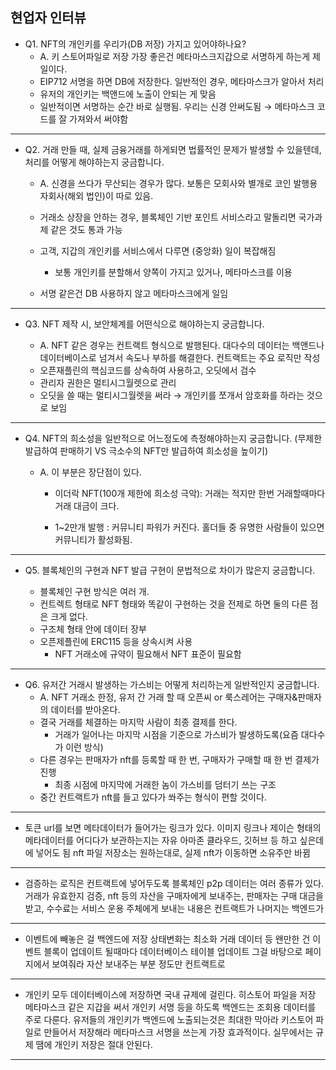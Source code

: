 ## 현업자 인터뷰

- Q1. NFT의 개인키를 우리가(DB 저장) 가지고 있어야하나요?
  - A. 키 스토어파일로 저장 가장 좋은건 메타마스크지갑으로 서명하게 하는게 제일이다.
  - EIP712 서명을 하면 DB에 저장한다.  일반적인 경우, 메타마스크가 알아서 처리
  - 유저의 개인키는 백앤드에 노출이 안되는 게 맞음
  - 일반적이면 서명하는 순간 바로 실행됨. 우리는 신경 안써도됨 → 메타마스크 코드를 잘 가져와서 써야함

---

- Q2. 거래 만들 때, 실제 금융거래를 하게되면 법률적인 문제가 발생할 수 있을텐데, 처리를 어떻게 해야하는지 궁금합니다.
  
  - A. 신경을 쓰다가 무산되는 경우가 많다. 보통은 모회사와 별개로 코인 발행용 자회사(해외 법인)이 따로 있음. 
  - 거래소 상장을 안하는 경우, 블록체인 기반 포인트 서비스라고 말돌리면 국가과제 같은 것도 통과 가능
  
  - 고객, 지갑의 개인키를 서비스에서 다루면 (중앙화) 일이 복잡해짐
    
    - 보통 개인키를 분할해서 양쪽이 가지고 있거나, 메타마스크를 이용
  - 서명 같은건 DB 사용하지 않고 메타마스크에게 일임

---

- Q3. NFT 제작 시, 보안체계를 어떤식으로 해야하는지 궁금합니다.
  
  - A. NFT 같은 경우는 컨트랙트 형식으로 발행된다. 
    대다수의 데이터는 백앤드나 데이터베이스로 넘겨서 속도나 부하를 해결한다.
    컨트랙트는 주요 로직만 작성
  - 오픈재플린의 핵심코드를 상속하여 사용하고, 오딧에서 검수
  - 관리자 권한은 멀티시그월렛으로 관리
  - 오딧을 쓸 때는 멀티시그월렛을 써라 → 개인키를 쪼개서 암호화를 하라는 것으로 보임

---

- Q4. NFT의 희소성을 일반적으로 어느정도에 측정해야하는지 궁금합니다. (무제한 발급하여 판매하기 VS 극소수의 NFT만 발급하여 희소성을 높이기)
  
  - A. 이 부분은 장단점이 있다. 
    - 이더락 NFT(100개 제한에 희소성 극악):  거래는 적지만 한번 거래할때마다 거래 대금이 크다.
    
    - 1~2만개 발행 : 커뮤니티 파워가 커진다. 홀더들 중 유명한 사람들이 있으면 커뮤니티가 활성화됨. 

---

- Q5. 블록체인의 구현과 NFT 발급 구현이 문법적으로 차이가 많은지 궁금합니다.
  
  - 블록체인 구현 방식은 여러 개.
  - 컨트렉트 형태로 NFT 형태와 똑같이 구현하는 것을 전제로 하면 둘의 다른 점은 크게 없다.
  - 구조체 형태 안에 데이터 장부
  - 오픈제플린에 ERC115 등을 상속시켜 사용
    - NFT 거래소에 규약이 필요해서 NFT 표준이 필요함

---

- Q6. 유저간 거래시 발생하는 가스비는 어떻게 처리하는게 일반적인지 궁금합니다.
  - A. NFT 거래소 한정, 유저 간 거래 할 때 오픈씨 or 룩스레어는 구매자&판매자의 데이터를 받아온다.
  - 결국 거래를 체결하는 마지막 사람이 최종 결제를 한다.
    - 거래가 일어나는 마지막 시점을 기준으로 가스비가 발생하도록(요즘 대다수가 이런 방식)
  - 다른 경우는 판매자가 nft를 등록할 때 한 번, 구매자가 구매할 때 한 번 결제가 진행
    - 최종 시점에 마지막에 거래한 놈이 가스비를 덤터기 쓰는 구조
  - 중간 컨트랙트가 nft를 들고 있다가 쏴주는 형식이 편할 것이다.

---

- 토큰 url를 보면 메타데이터가 들어가는 링크가 있다.
  이미지 링크나 제이슨 형태의 메타데이터를 어디다가 보관하는지는 자유
  아마존 클라우드, 깃허브 등 하고 싶은데에 넣어도 됨
  nft 파일 저장소는 원하는대로,
  실제 nft가 이동하면 소유주만 바뀜

---

- 검증하는 로직은 컨트랙트에 넣어두도록
  블록체인 p2p 데이터는 여러 종류가 있다.
  거래가 유효한지 검증, nft 등의 자산을 구매자에게 보내주는, 판매자는 구매 대금을 받고, 수수료는 서비스 운용 주체에게 보내는 내용은 컨트랙트가
  나머지는 백엔드가

---

- 이벤트에 빼놓은 걸 백엔드에 저장
  상태변화는 최소화
  거래 데이터 등 왠만한 건 이벤트
  블록이 업데이트 될때마다 데이터베이스 테이블 업데이트
  그걸 바탕으로 페이지에서 보여줘라
  자산 보내주는 부분 정도만 컨트랙트로

---

- 개인키 모두 데이터베이스에 저장하면 국내 규제에 걸린다.
  히스토어 파일을 저장
  메타마스크 같은 지갑을 써서 개인키 서명 등을 하도록
  백엔드는 조회용 데이터를 주로 다룬다.
  유저들의 개인키가 백엔드에 노출되는것은 최대한 막아라
  키스토어 파일로 만들어서 저장해라
  메타마스크 서명을 쓰는게 가장 효과적이다.
  실무에서는 규제 땜에 개인키 저장은 절대 안된다.

---


